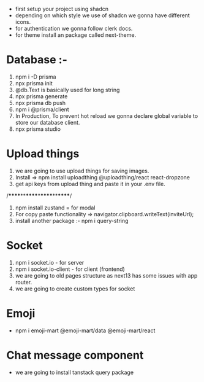 - first setup your project using shadcn
- depending on which style we use of shadcn we gonna have different icons.
- for authentication we gonna follow clerk docs.
- for theme install an package called next-theme.

# Database :-

1. npm i -D prisma
2. npx prisma init
3. @db.Text is basically used for long string
4. npx prisma generate
5. npx prisma db push
6. npm i @prisma/client
7. In Production, To prevent hot reload we gonna declare global variable to store our database client.
8. npx prisma studio

# Upload things

1. we are going to use upload things for saving images.
2. Install => npm install uploadthing @uploadthing/react react-dropzone
3. get api keys from upload thing and paste it in your .env file.

/**\*\*\*\***\*\***\*\*\*\***\***\*\*\*\***\*\***\*\*\*\***/

1. npm install zustand = for modal
2. For copy paste functionality => navigator.clipboard.writeText(inviteUrl);
3. install another package :- npm i query-string

# Socket

1. npm i socket.io - for server
2. npm i socket.io-client - for client (frontend)
3. we are going to old pages structure as next13 has some issues with app router.
4. we are going to create custom types for socket

# Emoji

- npm i emoji-mart @emoji-mart/data @emoji-mart/react

# Chat message component

- we are going to install tanstack query package
